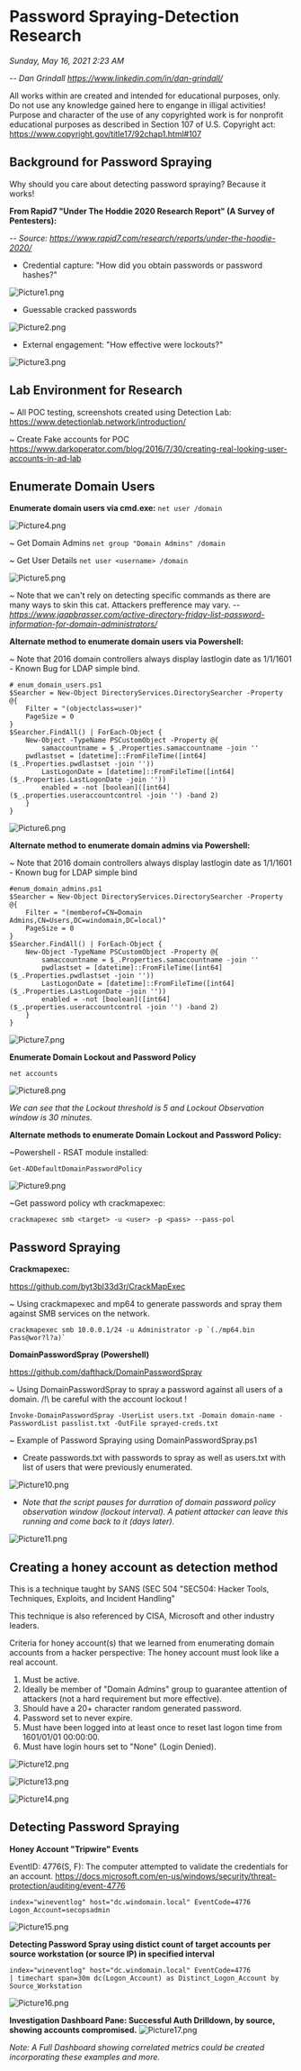 # Password Spraying-Detection Research
*Sunday, May 16, 2021*
*2:23 AM*

*-- Dan Grindall*
*https://www.linkedin.com/in/dan-grindall/*

All works within are created and intended for educational purposes, only. Do not use any knowledge gained here to engange in illigal activities! Purpose and character of the use of any copyrighted work is for nonprofit educational purposes as described in Section 107 of U.S. Copyright act: https://www.copyright.gov/title17/92chap1.html#107

## Background for Password Spraying

Why should you care about detecting password spraying? Because it works!


 
**From Rapid7 "Under The Hoddie 2020 Research Report" (A Survey of Pentesters):**
       
*-- Source: https://www.rapid7.com/research/reports/under-the-hoodie-2020/*

* Credential capture: "How did you obtain passwords or password hashes?"

![Picture1.png](https://github.com/dangrgr/blog/blob/main/2020/05/images/Picture1.png)


* Guessable cracked passwords

![Picture2.png](https://github.com/dangrgr/blog/blob/main/2020/05/images/Picture2.png)


* External engagement: "How effective were lockouts?"

![Picture3.png](https://github.com/dangrgr/blog/blob/main/2020/05/images/Picture3.png)




## Lab Environment for Research

~ All POC testing, screenshots created using Detection Lab: https://www.detectionlab.network/introduction/
 
~ Create Fake accounts for POC
https://www.darkoperator.com/blog/2016/7/30/creating-real-looking-user-accounts-in-ad-lab
 


## Enumerate Domain Users

**Enumerate domain users via cmd.exe:**
```net user /domain```

![Picture4.png](https://github.com/dangrgr/blog/blob/main/2020/05/images/Picture4.png)

~ Get Domain Admins
```net group "Domain Admins" /domain```
 
~ Get User Details
```net user <username> /domain```

![Picture5.png](https://github.com/dangrgr/blog/blob/main/2020/05/images/Picture5.png)

~ Note that we can't rely on detecting specific commands as there are many ways to skin this cat. Attackers prefference may vary.
*--https://www.jaapbrasser.com/active-directory-friday-list-password-information-for-domain-administrators/*


**Alternate method to enumerate domain users via Powershell:**

~ Note that 2016 domain controllers always display lastlogin date as 1/1/1601 - Known Bug for LDAP simple bind.
```
# enum_domain_users.ps1
$Searcher = New-Object DirectoryServices.DirectorySearcher -Property @{
    Filter = "(objectclass=user)"
    PageSize = 0
}
$Searcher.FindAll() | ForEach-Object {
    New-Object -TypeName PSCustomObject -Property @{
        samaccountname = $_.Properties.samaccountname -join ''
    pwdlastset = [datetime]::FromFileTime([int64]($_.Properties.pwdlastset -join ''))
        LastLogonDate = [datetime]::FromFileTime([int64]($_.Properties.LastLogonDate -join ''))
        enabled = -not [boolean]([int64]($_.properties.useraccountcontrol -join '') -band 2)
    }
}
```

![Picture6.png](https://github.com/dangrgr/blog/blob/main/2020/05/images/Picture6.png)

**Alternate method to enumerate domain admins via Powershell:**

~ Note that 2016 domain controllers always display lastlogin date as 1/1/1601 - Known bug for LDAP simple bind
```
#enum_domain_admins.ps1
$Searcher = New-Object DirectoryServices.DirectorySearcher -Property @{
    Filter = "(memberof=CN=Domain Admins,CN=Users,DC=windomain,DC=local)"
    PageSize = 0
}
$Searcher.FindAll() | ForEach-Object {
    New-Object -TypeName PSCustomObject -Property @{
        samaccountname = $_.Properties.samaccountname -join ''
        pwdlastset = [datetime]::FromFileTime([int64]($_.Properties.pwdlastset -join ''))
        LastLogonDate = [datetime]::FromFileTime([int64]($_.Properties.LastLogonDate -join ''))
        enabled = -not [boolean]([int64]($_.properties.useraccountcontrol -join '') -band 2)
    }
}
```

![Picture7.png](https://github.com/dangrgr/blog/blob/main/2020/05/images/Picture7.png)

**Enumerate Domain Lockout and Password Policy**
```
net accounts
```
![Picture8.png](https://github.com/dangrgr/blog/blob/main/2020/05/images/Picture8.png)

*We can see that the Lockout threshold is 5 and Lockout Observation window is 30 minutes.*

**Alternate methods to enumerate Domain Lockout and Password Policy:**

~Powershell - RSAT module installed:
```
Get-ADDefaultDomainPasswordPolicy
```
![Picture9.png](https://github.com/dangrgr/blog/blob/main/2020/05/images/Picture9.png)

~Get password policy wth crackmapexec:
```
crackmapexec smb <target> -u <user> -p <pass> --pass-pol
```

## Password Spraying
 
**Crackmapexec:**

https://github.com/byt3bl33d3r/CrackMapExec
 
~ Using crackmapexec and mp64 to generate passwords and spray them against SMB services on the network.
``` 
crackmapexec smb 10.0.0.1/24 -u Administrator -p `(./mp64.bin Pass@wor?l?a)`
 ```

**DomainPasswordSpray (Powershell)**

https://github.com/dafthack/DomainPasswordSpray
 
~ Using DomainPasswordSpray to spray a password against all users of a domain.
/!\ be careful with the account lockout !
```
Invoke-DomainPasswordSpray -UserList users.txt -Domain domain-name -PasswordList passlist.txt -OutFile sprayed-creds.txt
 ```
 
~ Example of Password Spraying using DomainPasswordSpray.ps1
 
* Create passwords.txt with passwords to spray as well as users.txt with list of users that were previously enumerated.

![Picture10.png](https://github.com/dangrgr/blog/blob/main/2020/05/images/Picture10.png)

* *Note that the script pauses for durration of domain password policy observation window (lockout interval). A patient attacker can leave this running and come back to it (days later).*

![Picture11.png](https://github.com/dangrgr/blog/blob/main/2020/05/images/Picture11.png)

## Creating a honey account as detection method
 
This is a technique taught by SANS (SEC 504 "SEC504: Hacker Tools, Techniques, Exploits, and Incident Handling"

This technique is also referenced by CISA, Microsoft and other industry leaders.
 
Criteria for honey account(s) that we learned from enumerating domain accounts from a hacker perspective: The honey account must look like a real account.
 1.	Must be active.
 1.	Ideally be member of "Domain Admins" group to guarantee attention of attackers (not a hard requirement but more effective).
 1.	Should have a 20+ character random generated password.
 1.	Password set to never expire.
 1.	Must have been logged into at least once to reset last logon time from 1601/01/01 00:00:00.
 1.	Must have login hours set to "None" (Login Denied). 
 
![Picture12.png](https://github.com/dangrgr/blog/blob/main/2020/05/images/Picture12.png)

![Picture13.png](https://github.com/dangrgr/blog/blob/main/2020/05/images/Picture13.png)

![Picture14.png](https://github.com/dangrgr/blog/blob/main/2020/05/images/Picture14.png)


## Detecting Password Spraying
 

**Honey Account "Tripwire" Events**
 
EventID: 4776(S, F): The computer attempted to validate the credentials for an account.
https://docs.microsoft.com/en-us/windows/security/threat-protection/auditing/event-4776 

``` 
index="wineventlog" host="dc.windomain.local" EventCode=4776 Logon_Account=secopsadmin
```
![Picture15.png](https://github.com/dangrgr/blog/blob/main/2020/05/images/Picture15.png)

**Detecting Password Spray using distict count of target accounts per source workstation (or source IP) in specified interval**
 ```
index="wineventlog" host="dc.windomain.local" EventCode=4776 
| timechart span=30m dc(Logon_Account) as Distinct_Logon_Account by Source_Workstation
```
![Picture16.png](https://github.com/dangrgr/blog/blob/main/2020/05/images/Picture16.png)

**Investigation Dashboard Pane: Successful Auth Drilldown, by source, showing accounts compromised.**
![Picture17.png](https://github.com/dangrgr/blog/blob/main/2020/05/images/Picture17.png)

*Note: A Full Dashboard showing correlated metrics could be created incorporating these examples and more.*





